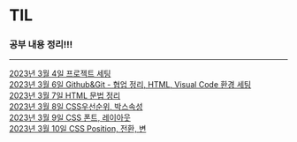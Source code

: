 # TIL

### 공부 내용 정리!!!
<hr>
<a href="https://github.com/golddrone7/TIL/blob/main/3%EC%9B%94/curi.md">2023년 3월 4일 프로젝트 세팅</a><br>
<a href="https://github.com/golddrone7/TIL/blob/main/3%EC%9B%94/git_team.md">2023년 3월 6일 Github&Git - 협업 정리, HTML, Visual Code 환경 세팅</a><br>
<a href="https://github.com/golddrone7/TIL/blob/main/3%EC%9B%94/html01.md">2023년 3월 7일 HTML 문법 정리</a><br>
<a href="https://github.com/golddrone7/TIL/blob/main/3%EC%9B%94/css01.md#c">2023년 3월 8일 CSS우선순위, 박스속성 </a><br>
<a href="https://github.com/golddrone7/TIL/blob/main/3%EC%9B%94/css02.md">2023년 3월 9일 CSS 폰트, 레이아웃</a><br>
<a href="https://github.com/golddrone7/TIL/blob/main/3%EC%9B%94/css03.md ">2023년 3월 10일 CSS Position, 전환, 변</a><br>
